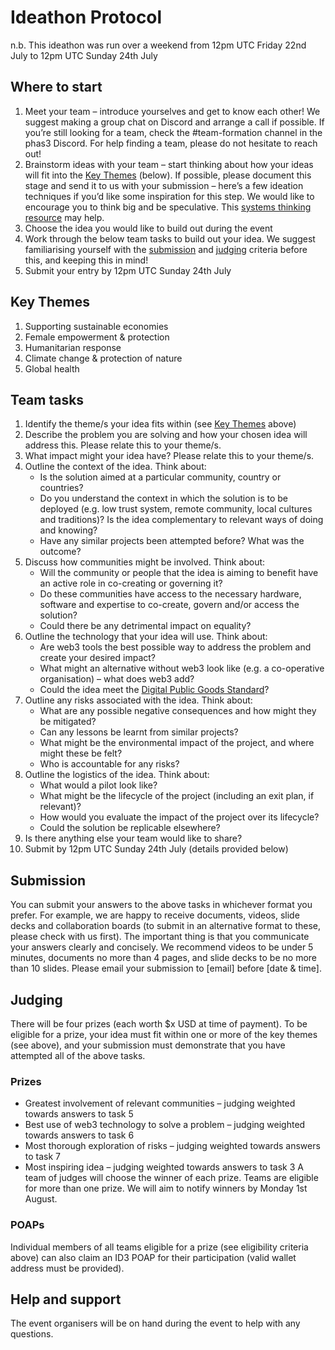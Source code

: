 # Ideathon Protocol
n.b. This ideathon was run over a weekend from 12pm UTC Friday 22nd July to 12pm UTC Sunday 24th July

## Where to start
1. Meet your team – introduce yourselves and get to know each other! We suggest making a group chat on Discord and arrange a call if possible. If you’re still looking for a team, check the #team-formation channel in the phas3 Discord. For help finding a team, please do not hesitate to reach out!
2. Brainstorm ideas with your team – start thinking about how your ideas will fit into the [Key Themes](#key-themes) (below). If possible, please document this stage and send it to us with your submission – here’s a few ideation techniques if you’d like some inspiration for this step. We would like to encourage you to think big and be speculative. This [systems thinking resource](https://github.com/phas3labs/Ideathon-Protocol/blob/main/Ecological-Systems-Thinking.md) may help.
3. Choose the idea you would like to build out during the event
4. Work through the below team tasks to build out your idea. We suggest familiarising yourself with the [submission](#submission) and [judging](#judging) criteria before this, and keeping this in mind!
5. Submit your entry by 12pm UTC Sunday 24th July 

## Key Themes
1. Supporting sustainable economies
2. Female empowerment & protection
3. Humanitarian response
4. Climate change & protection of nature
5. Global health

## Team tasks
1. Identify the theme/s your idea fits within (see [Key Themes](#key-themes) above)
2. Describe the problem you are solving and how your chosen idea will address this. Please relate this to your theme/s.
3. What impact might your idea have? Please relate this to your theme/s.
4. Outline the context of the idea. Think about:
    * Is the solution aimed at a particular community, country or countries?
    * Do you understand the context in which the solution is to be deployed (e.g. low trust system, remote community, local cultures and traditions)? Is the idea complementary to relevant ways of doing and knowing?
    * Have any similar projects been attempted before? What was the outcome?
5. Discuss how communities might be involved. Think about:
    * Will the community or people that the idea is aiming to benefit have an active role in co-creating or governing it?
    * Do these communities have access to the necessary hardware, software and expertise to co-create, govern and/or access the solution?
    * Could there be any detrimental impact on equality?
6. Outline the technology that your idea will use. Think about:
    * Are web3 tools the best possible way to address the problem and create your desired impact?
    * What might an alternative without web3 look like (e.g. a co-operative organisation) – what does web3 add?
    * Could the idea meet the [Digital Public Goods Standard](https://digitalpublicgoods.net/standard/)?
7. Outline any risks associated with the idea. Think about:
    * What are any possible negative consequences and how might they be mitigated?
    * Can any lessons be learnt from similar projects?
    * What might be the environmental impact of the project, and where might these be felt?
    * Who is accountable for any risks?
8. Outline the logistics of the idea. Think about:
    * What would a pilot look like?
    * What might be the lifecycle of the project (including an exit plan, if relevant)?
    * How would you evaluate the impact of the project over its lifecycle?
    * Could the solution be replicable elsewhere?
9. Is there anything else your team would like to share?
10. Submit by 12pm UTC Sunday 24th July (details provided below)

## Submission
You can submit your answers to the above tasks in whichever format you prefer.
For example, we are happy to receive documents, videos, slide decks and collaboration boards (to submit in an alternative format to these, please check with us first).
The important thing is that you communicate your answers clearly and concisely.
We recommend videos to be under 5 minutes, documents no more than 4 pages, and slide decks to be no more than 10 slides.
Please email your submission to [email] before [date & time].

## Judging 
There will be four prizes (each worth $x USD at time of payment).
To be eligible for a prize, your idea must fit within one or more of the key themes (see above), and your submission must demonstrate that you have attempted all of the above tasks.

### Prizes
* Greatest involvement of relevant communities – judging weighted towards answers to task 5
* Best use of web3 technology to solve a problem – judging weighted towards answers to task 6
* Most thorough exploration of risks – judging weighted towards answers to task 7
* Most inspiring idea – judging weighted towards answers to task 3
A team of judges will choose the winner of each prize. Teams are eligible for more than one prize. We will aim to notify winners by Monday 1st August.

### POAPs
Individual members of all teams eligible for a prize (see eligibility criteria above) can also claim an ID3 POAP for their participation (valid wallet address must be provided).

## Help and support
The event organisers will be on hand during the event to help with any questions. 
